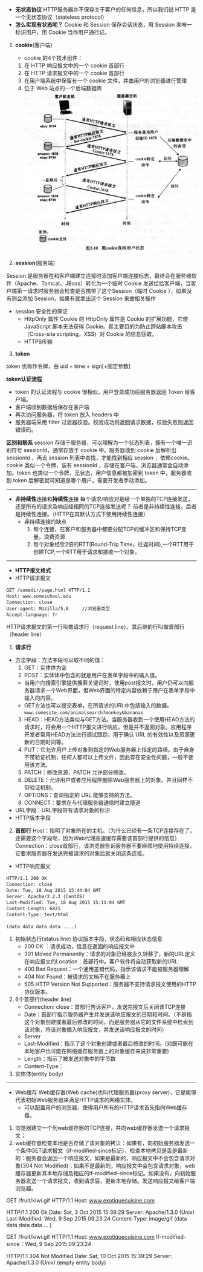 * **无状态协议**
HTTP服务器并不保存关于客户的任何信息，所以我们说 HTTP 是一个无状态协议（stateless protocol）
* **怎么实现有状态呢？**
Cookie 和 Session 保存会话状态，用 Session 来唯一标识用户，用 Cookie 当作用户通行证。
1. **cookie**(客户端)
    * cookie 的4个技术组件：
    1. 在 HTTP 响应报文中的一个 cookie 首部行
    2. 在 HTTP 请求报文中的一个 cookie 首部行
    3. 在用户端系统中保留有一个 cookie 文件，并由用户的浏览器进行管理
    4. 位于 Web 站点的一个后端数据库
![](https://github.com/Wayne-98/image/blob/master/Internet/Cookie.png?raw=true)


2. **session**(服务端)

Session 是服务器在和客户端建立连接时添加客户端连接标志，最终会在服务器软件（Apache、Tomcat、JBoss）转化为一个临时 Cookie 发送给给客户端，当客户端第一请求时服务器会检查是否携带了这个Session（临时 Cookie ），如果没有则会添加 Session，如果有就拿出这个 Session 来做相关操作

* session 安全性的保证
    * HttpOnly 属性
Cookie 的 HttpOnly 属性是 Cookie 的扩展功能，它使 JavaScript 脚本无法获得 Cookie。其主要目的为防止跨站脚本攻击（Cross-site scripting，XSS）对 Cookie 的信息窃取。
    * HTTPS传输
    

3. **token**

token 也称作令牌，由 uid + time + sign[+固定参数]

**token认证流程**
* token 的认证流程与 cookie 很相似，用户登录成功后服务器返回 Token 给客户端。
* 客户端收到数据后保存在客户端
* 再次访问服务器，将 token 放入 headers 中
* 服务器端采用 filter 过滤器校验。校验成功则返回请求数据，校验失败则返回错误码。

**区别和联系**
session 存储于服务器，可以理解为一个状态列表，拥有一个唯一识别符号 sessionId，通常存放于 cookie 中。服务器收到 cookie 后解析出 sessionId ，再去 session 列表中查找，才能找到相应 session ，依赖cookie。cookie 类似一个令牌，装有 sessionId ，存储在客户端，浏览器通常会自动添加。token 也类似一个令牌，无状态，用户信息都被加密到 token 中，服务器收到 token 后解密就可知道是哪个用户。需要开发者手动添加。

***
* **非持续性**连接和**持续性**连接
每个请求/响应对是经一个单独的TCP连接发送，还是所有的请求及响应经相同的TCP连接发送呢？
前者是非持续性连接，后者是持续性连接。（HTTP在其默认方式下使用持续性连接）
    * 非持续连接的缺点
        1. 每个连接，在客户和服务器中都要分配TCP的缓冲区和保持TCP变量，浪费资源
        2. 每个对象经受2倍的RTT(Round-Trip Time，往返时间),一个RTT用于创建TCP,一个RTT用于请求和接收一个对象。
***
* **HTTP报文格式**
* HTTP请求报文
```
GET /somedir/page.html HTTP/1.1
Host: www.someschool.edu
Connection: close
User-agent: Mozilla/5.0     //浏览器类型
Accept-language: fr         
```
HTTP请求报文的第一行叫做请求行（request line），其后继的行叫做首部行（header line）
1. **请求行**
* 方法字段：方法字段可以取不同的值：
    1. GET：实体体为空
    2. POST：实体体中包含的就是用户在表单字段中的输入值。
    * 当用户向搜索引擎提供搜索关键词时，使用post报文时，用户仍可以向服务器请求一个Web界面，但Web界面的特定内容依赖于用户在表单字段中输入的内容。  
    * GET方法也可以提交表单，在所请求的URL中包括输入的数据。
    `www.somesite.com/animalsearch?monkey&bananas`
    3. HEAD：HEAD方法类似与GET方法。当服务器收到一个使用HEAD方法的请求时，将会用一个HTTP报文进行响应，但是并不返回对象。应用程序开发者常用HEAD方法进行调试跟踪，用于确认 URL 的有效性以及资源更新的日期时间等。
    4. PUT：它允许用户上传对象到指定的Web服务器上指定的路径。由于自身不带验证机制，任何人都可以上传文件，因此存在安全性问题，一般不使用该方法。
    5. PATCH：修改资源，PATCH 允许部分修改。
    6. DELETE：允许用户或者应用程序删除Web服务器上的对象。并且同样不带验证机制。
    7. OPTIONS：查询指定的 URL 能够支持的方法。
    8. CONNECT：要求在与代理服务器通信时建立隧道
* URL字段：URL字段带有请求对象的标识
* HTTP版本字段
2. **首部行**
    Host：指明了对象所在的主机。（为什么已经有一条TCP连接存在了，还需要这个字段呢，因为Web代理高速缓存需要该首部行提供的信息）
    Connection：close首部行，该浏览器告诉服务器不要麻烦地使用持续连接，它要求服务器在发送完被请求的对象后就关闭这条连接。
    
* HTTP响应报文
```
HTTP/1.1 200 OK
Connection: close
Date: Tue, 18 Aug 2015 15:44:04 GMT
Server: Apache/2.2.3 (CentOS)
Last-Modified: Tue, 18 Aug 2015 15:11:04 GMT
Content-Length: 6821
Content-Type: text/html

(data data data data ....)
```
1. 初始状态行(status line)
    协议版本字段，状态码和相应状态信息
    * 200 OK ：请求成功，信息在返回的响应报文中
    * 301 Moved Permanently：请求的对象已经被永久转移了，新的URL定义在响应报文的Location：首部行中。客户软件将自动获取新的URL
    * 400 Bad Request：一个通用差错代码，指示该请求不能被服务器理解
    * 404 Not Found：被请求的文档不在服务器上
    * 505 HTTP Version Not Supported：服务器不支持请求报文使用的HTTP协议版本。
2. 6个首部行(header line)
    * Connection: close：首部行告诉客户，发送完报文后关闭该TCP连接
    * Date：首部行指示服务器产生并发送该响应报文的日期和时间。（不是指这个对象创建或者最后修改的时间，而是服务器从它的文件系统中检索到该对象，将该对象插入响应报文，并发送该响应报文的时间）
    * Server
    * Last-Modified：指示了这个对象创建或者最后修改的时间。(对既可能在本地客户也可能在网络缓存服务器上的对象缓存来说非常重要)
    * Length：指示了被发送对象中的字节数
    * Content-Type：
3. 实体体(entity body)
***
* Web缓存
Web缓存器(Web cache)也叫代理服务器(proxy server)，它是能够代表初始Web服务器来满足HTTP请求的网络实体。
    * 可以配置用户的浏览器，使得用户所有的HTTP请求首先指向Web缓存器。

1. 浏览器建立一个到web缓存器的TCP连接，并向web缓存器发送一个请求报文；
2. web缓存器检查本地是否存储了该对象的拷贝：如果有，向初始服务器发送一个条件GET请求报文（if-modified-since标记），检查本地拷贝是否是最新的：服务器会返回一个响应报文，如果是最新的，响应报文中不会包含请求对象(304 Not Modified)；如果不是最新的，响应报文中会包含请求对象，web缓存器更新其本地存储及相应的if-modified-since标记。如果没有，向初始服务器发送一个请求报文，收到请求后，更新本地存储。发送响应报文给客户端浏览器。

GET /fruit/kiwi.gif HTTP/1.1
Host: www.exotiquecuisine.com

HTTP/1.1 200 Ok
Date: Sat, 3 Oct 2015 15:39:29
Server: Apache/1.3.0 (Unix)
Last-Modified: Wed, 9 Sep 2015 09:23:24
Content-Type: image/gif
(data data data data ... ) 

GET /fruit/kiwi.gif HTTP/1.1
Host: www.exotiquecuisine.com
If-modified-since：Wed, 9 Sep 2015 09:23:24

HTTP/1.1 304 Not Modified
Date: Sat, 10 Oct 2015 15:39:29
Server: Apache/1.3.0 (Unix)
(empty entity body)


